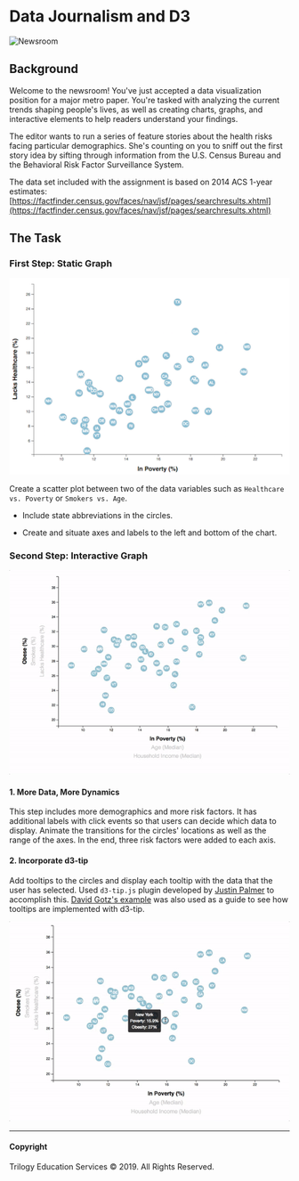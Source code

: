 # Data Journalism and D3

![Newsroom](https://media.giphy.com/media/v2xIous7mnEYg/giphy.gif)

## Background

Welcome to the newsroom! You've just accepted a data visualization position for a major metro paper. You're tasked with analyzing the current trends shaping people's lives, as well as creating charts, graphs, and interactive elements to help readers understand your findings.

The editor wants to run a series of feature stories about the health risks facing particular demographics. She's counting on you to sniff out the first story idea by sifting through information from the U.S. Census Bureau and the Behavioral Risk Factor Surveillance System.

The data set included with the assignment is based on 2014 ACS 1-year estimates: [https://factfinder.census.gov/faces/nav/jsf/pages/searchresults.xhtml](https://factfinder.census.gov/faces/nav/jsf/pages/searchresults.xhtml)

## The Task

### First Step: Static Graph

![4-scatter](Images/4-scatter.jpg)

Create a scatter plot between two of the data variables such as `Healthcare vs. Poverty` or `Smokers vs. Age`. 

* Include state abbreviations in the circles.

* Create and situate axes and labels to the left and bottom of the chart.


### Second Step: Interactive Graph

![7-animated-scatter](Images/7-animated-scatter.gif)

#### 1. More Data, More Dynamics
This step includes more demographics and more risk factors. It has additional labels with click events so that users can decide which data to display. Animate the transitions for the circles' locations as well as the range of the axes. In the end, three risk factors were added to each axis.

#### 2. Incorporate d3-tip

Add tooltips to the circles and display each tooltip with the data that the user has selected. Used `d3-tip.js` plugin developed by [Justin Palmer](https://github.com/Caged) to accomplish this. [David Gotz's example](https://bl.ocks.org/davegotz/bd54b56723c154d25eedde6504d30ad7) was also used as a guide to see how tooltips are implemented with d3-tip.

![8-tooltip](Images/8-tooltip.gif)

- - -

#### Copyright

Trilogy Education Services © 2019. All Rights Reserved.

